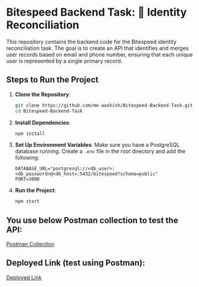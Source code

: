# Bitespeed Backend Task: 🔎 Identity Reconciliation

This repository contains the backend code for the Bitespeed identity reconciliation task. The goal is to create an API that identifies and merges user records based on email and phone number, ensuring that each unique user is represented by a single primary record.

## Steps to Run the Project

1. **Clone the Repository**:
   ```bash
   git clone https://github.com/me-aashish/Bitespeed-Backend-Task.git
   cd Bitespeed-Backend-Task
   ```
2. **Install Dependencies**:
   ```bash
   npm install
   ```
3. **Set Up Environment Variables**:
   Make sure you have a PostgreSQL database running.
   Create a `.env` file in the root directory and add the following:
   ```env
   DATABASE_URL="postgresql://<db_user>:<db_password>@<db_host>:5432/bitespeed?schema=public"
   PORT=3000
   ```
4. **Run the Project**:
   ```bash
   npm start
   ```

## You use below Postman collection to test the API:

[Postman Collection](https://documenter.getpostman.com/view/48905814/2sB3QFQrum)

## Deployed Link (test using Postman):

[Deployed Link](http://34.14.199.11/identify)
